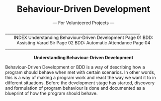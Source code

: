 <center>

# Behaviour-Driven Development                     
— For Volunteered Projects —              

</center>
____________________________________________________________________
<center>INDEX   
Understanding Behaviour-Driven Development               Page 01
BDD: Assisting Varad Sir                                 Page 02
BDD: Automatic Attendance                                Page 04</center>                     
____________________________________________________________________                         

<center>

**Understanding Behaviour-Driven Development**

</center>

Behaviour-Driven Development or BDD is a way of describing how a program should behave when met with certain scenarios. In other words, this is a way of making a program work and react the way we want it to in different situations. Before the development stage has started, discovery and formulation of program behaviour is done and documented as a blueprint of how the program should behave.
